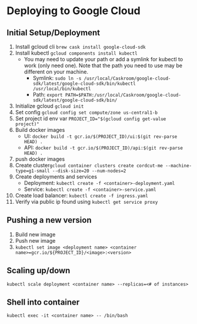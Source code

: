 # Deploying to Google Cloud

## Initial Setup/Deployment
1) Install gcloud cli `brew cask install google-cloud-sdk`
2) Install kubectl `gcloud components install kubectl`
   * You may need to update your path or add a symlink for kubectl to work (only need one).  Note that the path you need to use may be different on your machine.
     * Symlink: `sudo ln -s /usr/local/Caskroom/google-cloud-sdk/latest/google-cloud-sdk/bin/kubectl /usr/local/bin/kubectl`
     * Path: `export PATH=$PATH:/usr/local/Caskroom/google-cloud-sdk/latest/google-cloud-sdk/bin/`
3) Initialize gcloud `gcloud init`
4) Set config `gcloud config set compute/zone us-central1-b`
5) Set project id env var `PROJECT_ID="$(gcloud config get-value project)"`
6) Build docker images
   * UI: `docker build -t gcr.io/$(PROJECT_ID)/ui:$(git rev-parse HEAD) .`
   * API: `docker build -t gcr.io/$(PROJECT_ID)/api:$(git rev-parse HEAD) .`
7) push docker images
8) Create cluster`gcloud container clusters create cordcut-me --machine-type=g1-small --disk-size=20 --num-nodes=2`
9) Create deployments and services
   * Deployment: `kubectl create -f <container>-deployment.yaml`
   * Service: `kubectl create -f <container>-service.yaml`
10) Create load balancer: `kubectl create -f ingress.yaml`
11) Verify via public ip found using `kubectl get service proxy`

## Pushing a new version
1) Build new image
2) Push new image
3) `kubectl set image <deployment name> <container name>=gcr.io/${PROJECT_ID}/<image>:<version>`

## Scaling up/down
`kubectl scale deployment <container name> --replicas=<# of instances>`

## Shell into container
`kubectl exec -it <container name> -- /bin/bash`
